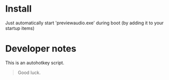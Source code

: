# Install

Just automatically start 'previewaudio.exe' during boot (by adding it to your startup items)

# Developer notes

This is an autohotkey script.

> Good luck. 
